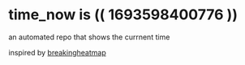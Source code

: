 # time_now is (( 1693598400776 ))

an automated repo that shows the currnent time

inspired by [breakingheatmap](https://github.com/breakingheatmap/breakingheatmap)
